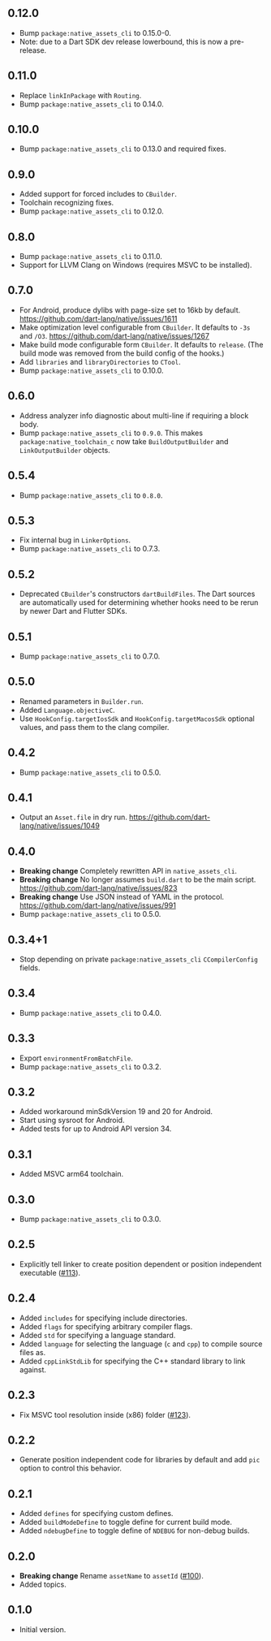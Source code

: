 ## 0.12.0

- Bump `package:native_assets_cli` to 0.15.0-0.
- Note: due to a Dart SDK dev release lowerbound, this is now a pre-release.

## 0.11.0

- Replace `linkInPackage` with `Routing`.
- Bump `package:native_assets_cli` to 0.14.0.

## 0.10.0

- Bump `package:native_assets_cli` to 0.13.0 and required fixes.

## 0.9.0

- Added support for forced includes to `CBuilder`.
- Toolchain recognizing fixes.
- Bump `package:native_assets_cli` to 0.12.0.

## 0.8.0

- Bump `package:native_assets_cli` to 0.11.0.
- Support for LLVM Clang on Windows (requires MSVC to be installed).

## 0.7.0

- For Android, produce dylibs with page-size set to 16kb by default.
  https://github.com/dart-lang/native/issues/1611
- Make optimization level configurable from `CBuilder`. It defaults to `-3s` and
  `/O3`. https://github.com/dart-lang/native/issues/1267
- Make build mode configurable form `CBuilder`. It defaults to `release`. (The
  build mode was removed from the build config of the hooks.)
- Add `libraries` and `libraryDirectories` to `CTool`.
- Bump `package:native_assets_cli` to 0.10.0.

## 0.6.0

- Address analyzer info diagnostic about multi-line if requiring a block body.
- Bump `package:native_assets_cli` to `0.9.0`. This makes
  `package:native_toolchain_c` now take `BuildOutputBuilder` and
  `LinkOutputBuilder` objects.

## 0.5.4

- Bump `package:native_assets_cli` to `0.8.0`.

## 0.5.3

- Fix internal bug in `LinkerOptions`.
- Bump `package:native_assets_cli` to 0.7.3.

## 0.5.2

- Deprecated `CBuilder`'s constructors `dartBuildFiles`. The Dart sources are
  automatically used for determining whether hooks need to be rerun by newer
  Dart and Flutter SDKs.

## 0.5.1

- Bump `package:native_assets_cli` to 0.7.0.

## 0.5.0

- Renamed parameters in `Builder.run`.
- Added `Language.objectiveC`.
- Use `HookConfig.targetIosSdk` and `HookConfig.targetMacosSdk` optional
  values, and pass them to the clang compiler.

## 0.4.2

- Bump `package:native_assets_cli` to 0.5.0.

## 0.4.1

- Output an `Asset.file` in dry run.
  https://github.com/dart-lang/native/issues/1049

## 0.4.0

- **Breaking change** Completely rewritten API in `native_assets_cli`.
- **Breaking change** No longer assumes `build.dart` to be the main script.
  https://github.com/dart-lang/native/issues/823
- **Breaking change** Use JSON instead of YAML in the protocol.
  https://github.com/dart-lang/native/issues/991
- Bump `package:native_assets_cli` to 0.5.0.

## 0.3.4+1

- Stop depending on private `package:native_assets_cli` `CCompilerConfig` fields.

## 0.3.4

- Bump `package:native_assets_cli` to 0.4.0.

## 0.3.3

- Export `environmentFromBatchFile`.
- Bump `package:native_assets_cli` to 0.3.2.

## 0.3.2

- Added workaround minSdkVersion 19 and 20 for Android.
- Start using sysroot for Android.
- Added tests for up to Android API version 34.

## 0.3.1

- Added MSVC arm64 toolchain.

## 0.3.0

- Bump `package:native_assets_cli` to 0.3.0.

## 0.2.5

- Explicitly tell linker to create position dependent or position independent executable
  ([#113](https://github.com/dart-lang/native/issues/133)).

## 0.2.4

- Added `includes` for specifying include directories.
- Added `flags` for specifying arbitrary compiler flags.
- Added `std` for specifying a language standard.
- Added `language` for selecting the language (`c` and `cpp`) to compile source files as.
- Added `cppLinkStdLib` for specifying the C++ standard library to link against.

## 0.2.3

- Fix MSVC tool resolution inside (x86) folder
  ([#123](https://github.com/dart-lang/native/issues/123)).

## 0.2.2

- Generate position independent code for libraries by default and add
  `pic` option to control this behavior.

## 0.2.1

- Added `defines` for specifying custom defines.
- Added `buildModeDefine` to toggle define for current build mode.
- Added `ndebugDefine` to toggle define of `NDEBUG` for non-debug builds.

## 0.2.0

- **Breaking change** Rename `assetName` to `assetId`
  ([#100](https://github.com/dart-lang/native/issues/100)).
- Added topics.

## 0.1.0

- Initial version.
